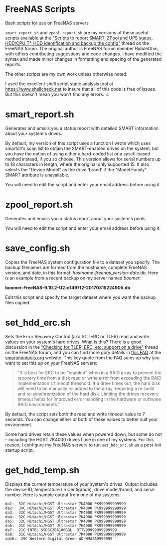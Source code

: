 # FreeNAS Scripts
Bash scripts for use on FreeNAS servers

`smart_report.sh` and `zpool_report.sh` are my versions of these useful scripts available at the ["Scripts to report SMART, ZPool and UPS status, HDD/CPU T°, HDD identification and backup the config"](https://forums.freenas.org/index.php?threads/scripts-to-report-smart-zpool-and-ups-status-hdd-cpu-t%C2%B0-hdd-identification-and-backup-the-config.27365/) thread on the FreeNAS forum. The original author is FreeNAS forum member BiduleOhm, with others contributing suggestions and code changes. I have modified the syntax and made minor changes in formatting and spacing of the generated reports.

The other scripts are my own work unless otherwise noted.

I used the excellent shell script static analysis tool at https://www.shellcheck.net to insure that all of this code is free of issues. But this doesn't mean you won't find any errors.  ☺️

# smart_report.sh

Generates and emails you a status report with detailed SMART information about your system's drives.

By default, my version of this script uses a function I wrote which uses smartctl's scan list to obtain the SMART-enabled drives on the system, but you have the option of using either a hard-coded list or a sysctl-based method instead, if you so choose. This version allows for serial numbers up to 18 characters in length, where the original only supported 15. It also selects the "Device Model" as the drive 'brand' if the "Model Family" SMART attribute is unavailable.

You will need to edit the script and enter your email address before using it.

# zpool_report.sh

Generates and emails you a status report about your system's pools.

You will need to edit the script and enter your email address before using it.

# save_config.sh

Copies the FreeNAS system configuration file to a dataset you specify. The backup filenames are formed from the hostname, complete FreeNAS version, and date, in this format: _hostname-freenas_version-date.db_. Here is an example from a recent backup on my server named _boomer_:

  __boomer-FreeNAS-9.10.2-U2-e1497f2-20170315224905.db__

Edit this script and specify the target dataset where you want the backup files copied.

# set_hdd_erc.sh

Sets the Error Recovery Control (aka SCTERC or TLER) read and write values on your system's hard drives. What is this? There is a good discussion in the ["Checking for TLER, ERC, etc. support on a drive"](https://forums.freenas.org/index.php?threads/checking-for-tler-erc-etc-support-on-a-drive.27126/) thread on the FreeNAS forum, and you can find more gory details in [this FAQ](https://www.smartmontools.org/wiki/FAQ#WhatiserrorrecoverycontrolERCandwhyitisimportanttoenableitfortheSATAdisksinRAID) at the [smartmontools.org](https://www.smartmontools.org) website. This key quote from the FAQ sums up why you want to set this up on your FreeNAS servers:

>"It is best for ERC to be "enabled" when in a RAID array to prevent the recovery time from a disk read or write error from exceeding the RAID implementation's timeout threshold. If a drive times out, the hard disk will need to be manually re-added to the array, requiring a re-build and re-synchronization of the hard disk. Limiting the drives recovery timeout helps for improved error handling in the hardware or software RAID environments."

By default, the script sets both the read and write timeout value to 7 seconds. You can change either or both of these values to better suit your environment.

Some hard drives retain these values when powered down, but some do not - including the HGST 7K4000 drives I use in one of my systems. For this reason, I configure my FreeNAS servers to run `set_hdd_src.sh` as a post-init startup script.

# get_hdd_temp.sh

Displays the current temperature of your system's drives. Output includes: the device ID, temperature (in Centigrade), drive model/brand, and serial number. Here is sample output from one of my systems:

```
da1:  32C Hitachi/HGST Ultrastar 7K4000 PK999999999999
da2:  34C Hitachi/HGST Ultrastar 7K4000 PK999999999999
da3:  33C Hitachi/HGST Ultrastar 7K4000 PK999999999999
da4:  32C Hitachi/HGST Ultrastar 7K4000 PK999999999999
da5:  32C Hitachi/HGST Ultrastar 7K4000 PK999999999999
da6:  31C Hitachi/HGST Ultrastar 7K4000 PK999999999999
da7:  21C INTEL SSDSC2BA100G3L  BTTV99999999999999
da8:  31C Hitachi/HGST Ultrastar 7K4000 PK999999999999
ada0:  29C Western Digital Green WD-WMAZA9999999```
